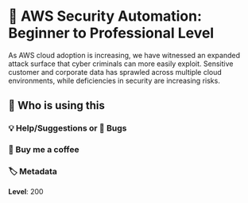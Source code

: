 # 👮 AWS Security Automation: Beginner to Professional Level

As AWS cloud adoption is increasing, we have witnessed an expanded attack surface that cyber criminals can more easily exploit. Sensitive customer and corporate data has sprawled across multiple cloud environments, while deficiencies in security are increasing risks.

## 📌 Who is using this



### 💡 Help/Suggestions or 🐛 Bugs



### 👋 Buy me a coffee



### 🏷️ Metadata

**Level**: 200



